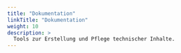 ```yaml
---
title: "Dokumentation"
linkTitle: "Dokumentation"
weight: 10
description: >
  Tools zur Erstellung und Pflege technischer Inhalte.
---
```

